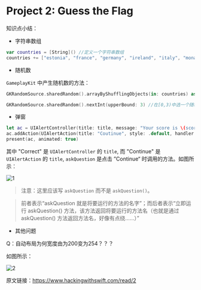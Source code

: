 # Project 2: Guess the Flag

知识点小结：



- 字符串数组

```swift
var countries = [String]() //定义一个字符串数组
countries += ["estonia", "france", "germany", "ireland", "italy", "monaco", "nigeria", "poland", "russia", "spain", "uk", "us"] //添加
```



- 随机数

`GameplayKit` 中产生随机数的方法：

```swift
GKRandomSource.sharedRandom().arrayByShufflingObjects(in: countries) as! [String] //随机化数组 countries

GKRandomSource.sharedRandom().nextInt(upperBound: 3) //在[0,3)中选一个随机数，即0，1，或2
```



- 弹窗



```swift
let ac = UIAlertController(title: title, message: "Your score is \(score).", preferredStyle: .alert)
ac.addAction(UIAlertAction(title: "Coutinue", style: .default, handler: askQuestion))
present(ac, animated: true)
```

其中 "Correct" 是 `UIAlertController` 的 `title`, 而 "Continue" 是 `UIAlertAction` 的 `title`,  `askQuestion` 是点击 ”Continue“ 时调用的方法。如图所示：

![1](/Users/jaxer/Desktop/1.png)

> 注意：这里应该写 `askQuestion` 而不是 `askQuestion()`。

> 前者表示“askQuestion 就是将要运行的方法的名字”；而后者表示“立即运行 askQuestion() 方法，该方法返回将要运行的方法名（也就是通过 askQuestion() 方法返回方法名，好像有点绕……）”



- 其他问题

Q：自动布局为何宽度由为200变为254？？？

如图所示：

![2](/Users/jaxer/Desktop/2.png)





原文链接：https://www.hackingwithswift.com/read/2